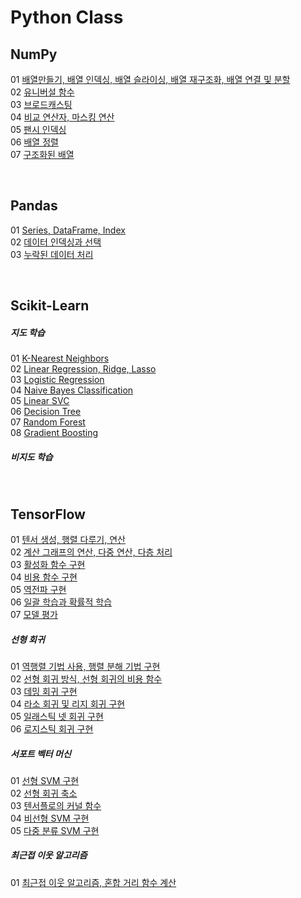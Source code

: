 # Python Class

## NumPy
01 [배열만들기, 배열 인덱싱, 배열 슬라이싱, 배열 재구조화, 배열 연결 및 분할](NumPy/NumPy_01.md) <br>
02 [유니버설 함수](NumPy/NumPy_02.md) <br>
03 [브로드캐스팅](NumPy/NumPy_03.md) <br>
04 [비교 연산자, 마스킹 연산](NumPy/NumPy_04.md) <br>
05 [팬시 인덱싱](NumPy/NumPy_05.md) <br>
06 [배열 정렬](NumPy/NumPy_06.md) <br>
07 [구조화된 배열](NumPy/NumPy_07.md) <br>

<br>

## Pandas
01 [Series, DataFrame, Index](Pandas/Pandas_01.md) <br>
02 [데이터 인덱싱과 선택](Pandas/Pandas_02.md) <br>
03 [누락된 데이터 처리](Pandas/Pandas_03.md) <br>

<br>

## Scikit-Learn
##### 지도 학습
01 [K-Nearest Neighbors](Scikit-Learn/MachineLearning_K_Nearest_Neighbors.md) <br>
02 [Linear Regression, Ridge, Lasso](Scikit-Learn/MachineLearning_Linear.md) <br>
03 [Logistic Regression](Scikit-Learn/MachineLearning_Logistic_Regression.md) <br>
04 [Naive Bayes Classification](Scikit-Learn/MachineLearning_Naive_Bayes_Classification.md) <br>
05 [Linear SVC](Scikit-Learn/MachineLearning_LinearSVC.md) <br>
06 [Decision Tree](Scikit-Learn/MachineLearning_Decision_Tree.md) <br>
07 [Random Forest](Scikit-Learn/MachineLearning_Random_Forest.md) <br>
08 [Gradient Boosting](Scikit-Learn/MachineLearning_Gradient_Boosting.md) <br>
##### 비지도 학습

<br>

## TensorFlow
01 [텐서 생성, 행렬 다루기, 연산](TensorFlow/tensorflow_01.md) <br>
02 [계산 그래프의 연산, 다중 연산, 다층 처리](TensorFlow/tensorflow_02.md) <br>
03 [활성화 함수 구현](TensorFlow/tensorflow_03.md) <br>
04 [비용 함수 구현](TensorFlow/tensorflow_04.md) <br>
05 [역전파 구현](TensorFlow/tensorflow_05.md) <br>
06 [일괄 학습과 확률적 학습](TensorFlow/tensorflow_06.md) <br>
07 [모델 평가](TensorFlow/tensorflow_07.md) <br>

##### 선형 회귀
01 [역행렬 기법 사용, 행렬 분해 기법 구현](TensorFlow/tensorflow_08.md) <br>
02 [선형 회귀 방식, 선형 회귀의 비용 함수](TensorFlow/tensorflow_09.md) <br>
03 [데밍 회귀 구현](TensorFlow/tensorflow_10.md) <br>
04 [라소 회귀 및 리지 회귀 구현](TensorFlow/tensorflow_11.md) <br>
05 [일래스틱 넷 회귀 구현](TensorFlow/tensorflow_12.md) <br>
06 [로지스틱 회귀 구현](TensorFlow/tensorflow_13.md) <br>

##### 서포트 벡터 머신
01 [선형 SVM 구현](TensorFlow/tensorflow_14.md) <br>
02 [선형 회귀 축소](TensorFlow/tensorflow_15.md) <br>
03 [텐서플로의 커널 함수](TensorFlow/tensorflow_16.md) <br>
04 [비선형 SVM 구현](TensorFlow/tensorflow_17.md) <br>
05 [다중 분류 SVM 구현](TensorFlow/tensorflow_18.md) <br>

##### 최근접 이웃 알고리즘
01 [최근접 이웃 알고리즘, 혼합 거리 함수 계산](TensorFlow/tensorflow_19.md) <br>
